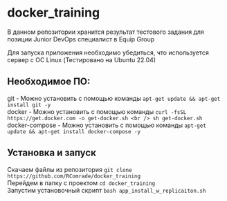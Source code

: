 # docker_training
В данном репозитории хранится результат тестового задания для позиции Junior DevOps специалист в Equip Group

Для запуска приложения необходимо убедиться, что используется сервер с ОС Linux (Тестировано на Ubuntu 22.04) 

## Необходимое ПО:
git - Можно установить с помощью команды `apt-get update && apt-get install git -y`  <br />
docker - Можно установить с помощью команды `curl -fsSL https://get.docker.com -o get-docker.sh <br />
sh get-docker.sh`  <br />
docker-compose - Можно установить с помощью команды `apt-get update && apt-get install docker-compose -y`  <br />

## Установка и запуск 
Скачаем файлы из репозитория `git clone https://github.com/RComrade/docker_training` <br />
Перейдем в папку с проектом `cd docker_training` <br />
Запустим установочный скрипт `bash app_install_w_replicaiton.sh` <br />
